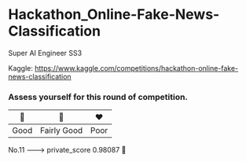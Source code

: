 # Hackathon_Online-Fake-News-Classification

Super AI Engineer SS3

Kaggle: https://www.kaggle.com/competitions/hackathon-online-fake-news-classification

### Assess yourself for this round of competition.

| 💚  | 💛 | ❤️ |
| --- | --- | --- |
| Good | Fairly Good  | Poor |

No.11 ---> private_score 0.98087 💛

